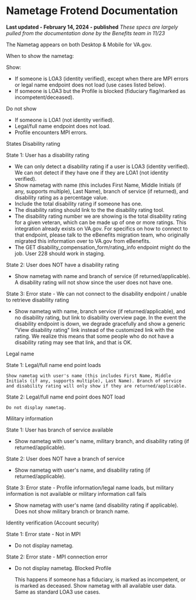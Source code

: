 # Nametage Frotend Documentation
**Last updated - February 14, 2024 - published**
_These specs are largely pulled from the documentation done by the Benefits team in 11/23_

The Nametag appears on both Desktop & Mobile for VA.gov.

When to show the nametag:

Show:

- If someone is LOA3 (identity verified), except when there are MPI errors or legal name endpoint does not load (use cases listed below).
- If someone is LOA3 but the Profile is blocked (fiduciary flag/marked as incompetent/deceased).

Do not show

- If someone is LOA1 (not identity verified).
- Legal/full name endpoint does not load.
- Profile encounters MPI errors.

States
Disability rating

State 1: User has a disability rating

- We can only detect a disability rating if a user is LOA3 (identity verified). We can not detect if they have one if they are LOA1 (not identity verified).
- Show nametag with name (this includes First Name, Middle Initials (if any, supports multiple), Last Name), branch of service (if returned), and disability rating as a percentage value.
- Include the total disability rating if someone has one.
- The disability rating should link to the the disability rating tool.
- The disability rating number we are showing is the total disability rating for a given veteran, which can be made up of one or more ratings. This integration already exists on VA.gov. For specifics on how to connect to that endpoint, please talk to the eBenefits migration team, who originally migrated this information over to VA.gov from eBenefits.
- The GET disability_compensation_form/rating_info endpoint might do the job. User 228 should work in staging.

State 2: User does NOT have a disability rating

- Show nametag with name and branch of service (if returned/applicable). A disability rating will not show since the user does not have one.

State 3: Error state - We can not connect to the disability endpoint / unable to retrieve disability rating

- Show nametag with name, branch service (if returned/applicable), and no disability rating, but link to disability overview page. In the event the disability endpoint is down, we degrade gracefully and show a generic "View disability rating" link instead of the customized link with the rating. We realize this means that some people who do not have a disability rating may see that link, and that is OK.

Legal name

State 1: Legal/full name end point loads

    Show nametag with user's name (this includes First Name, Middle Initials (if any, supports multiple), Last Name). Branch of service and disability rating will only show if they are returned/applicable.

State 2: Legal/full name end point does NOT load

    Do not display nametag.

Military information

State 1: User has branch of service available

- Show nametag with user's name, military branch, and disability rating (if returned/applicable).

State 2: User does NOT have a branch of service

- Show nametag with user's name, and disability rating (if returned/applicable).

State 3: Error state - Profile information/legal name loads, but military information is not available or military information call fails

- Show nametag with user's name (and disability rating if applicable). Does not show military branch or branch name.

Identity verification (Account security)

State 1: Error state - Not in MPI
- Do not display nametag.
  
State 2: Error state - MPI connection error
-  Do not display nametag.
Blocked Profile

    This happens if someone has a fiduciary, is marked as incompetent, or is marked as deceased.
    Show nametag with all available user data.
    Same as standard LOA3 use cases.
